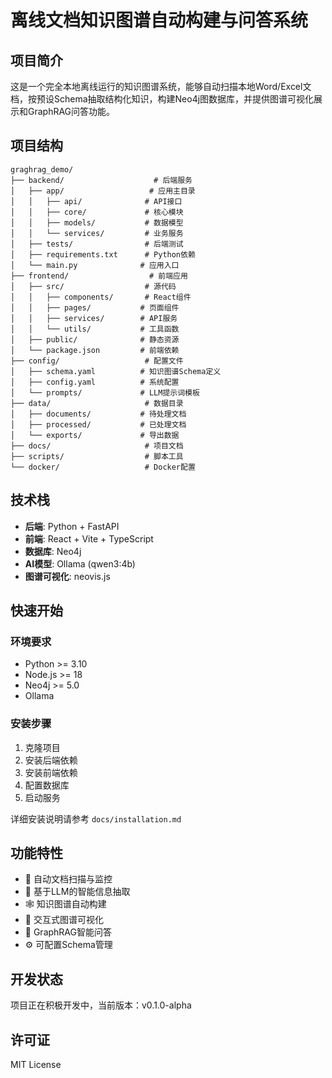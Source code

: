 # 离线文档知识图谱自动构建与问答系统

## 项目简介

这是一个完全本地离线运行的知识图谱系统，能够自动扫描本地Word/Excel文档，按预设Schema抽取结构化知识，构建Neo4j图数据库，并提供图谱可视化展示和GraphRAG问答功能。

## 项目结构

```
graghrag_demo/
├── backend/                    # 后端服务
│   ├── app/                   # 应用主目录
│   │   ├── api/              # API接口
│   │   ├── core/             # 核心模块
│   │   ├── models/           # 数据模型
│   │   └── services/         # 业务服务
│   ├── tests/                # 后端测试
│   ├── requirements.txt      # Python依赖
│   └── main.py              # 应用入口
├── frontend/                  # 前端应用
│   ├── src/                  # 源代码
│   │   ├── components/       # React组件
│   │   ├── pages/           # 页面组件
│   │   ├── services/        # API服务
│   │   └── utils/           # 工具函数
│   ├── public/              # 静态资源
│   └── package.json         # 前端依赖
├── config/                   # 配置文件
│   ├── schema.yaml          # 知识图谱Schema定义
│   ├── config.yaml          # 系统配置
│   └── prompts/             # LLM提示词模板
├── data/                     # 数据目录
│   ├── documents/           # 待处理文档
│   ├── processed/           # 已处理文档
│   └── exports/             # 导出数据
├── docs/                     # 项目文档
├── scripts/                  # 脚本工具
└── docker/                   # Docker配置
```

## 技术栈

- **后端**: Python + FastAPI
- **前端**: React + Vite + TypeScript
- **数据库**: Neo4j
- **AI模型**: Ollama (qwen3:4b)
- **图谱可视化**: neovis.js

## 快速开始

### 环境要求

- Python >= 3.10
- Node.js >= 18
- Neo4j >= 5.0
- Ollama

### 安装步骤

1. 克隆项目
2. 安装后端依赖
3. 安装前端依赖
4. 配置数据库
5. 启动服务

详细安装说明请参考 `docs/installation.md`

## 功能特性

- 📁 自动文档扫描与监控
- 🧠 基于LLM的智能信息抽取
- 🕸️ 知识图谱自动构建
- 🎨 交互式图谱可视化
- 🤖 GraphRAG智能问答
- ⚙️ 可配置Schema管理

## 开发状态

项目正在积极开发中，当前版本：v0.1.0-alpha

## 许可证

MIT License
